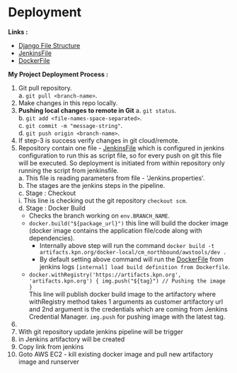 # Deployment

**Links :**  
- [Django File Structure](Django-File-Structure.md)  
- [JenkinsFile](jenkinsfile.md)  
- [DockerFile](dockerfile.md)  


**My Project Deployment Process :**  
1. Git pull repository.  
  a. ```git pull <branch-name>```.  
2. Make changes in this repo locally.
3. **Pushing local changes to remote in Git**
  a. ```git status```.  
  b. ```git add <file-names-space-separated>```.  
  c. ```git commit -m "message-string"```.  
  d. ```git push origin <branch-name>```.  
4. If step-3 is success verify changes in git cloud/remote.
5. Repository contain one file - [JenkinsFile](jenkinsfile.md) which is configured in jenkins configuration to run this as script file, so for every push on git this file will be executed. So deployment is initiated from within repository only running the script from jenkinsfile.  
  a. This file is reading parameters from file - 'Jenkins.properties'.  
  b. The stages are the jenkins steps in the pipeline.  
  c. Stage : Checkout  
    i. This line is checking out the git repository ```checkout scm```.  
  d. Stage : Docker Build  
    - Checks the branch working on ```env.BRANCH_NAME```.  
    - ```docker.build("${package_url}")``` this line will build the docker image (docker image contains the application file/code along with dependencies).
      - Internally above step will run the command ```docker build -t artifacts.kpn.org/docker-local/cm_northbound/awstools/dev .```
      - By default setting above command will run the [DockerFile](dockerfile.md) from jenkins logs ```[internal] load build definition from Dockerfile```.
    - ```docker.withRegistry('https://artifacts.kpn.org', 'artifacts.kpn.org') { img.push("${tag}") // Pushing the image }```  
    This line will publish docker build image to the artifactory where withRegistry method takes 1 arguments as customer artifactory url and 2nd argument is the credentials which are coming from Jenkins Credential Manager. ```img.push``` for pushing image with the latest tag.
7. 
8. With git repository update jenkins pipeline will be trigger 
9. in Jenkins artifactory will be created 
10. Copy link from jenkins
11. Goto AWS EC2 - kill existing docker image and pull new artifactory image and runserver

